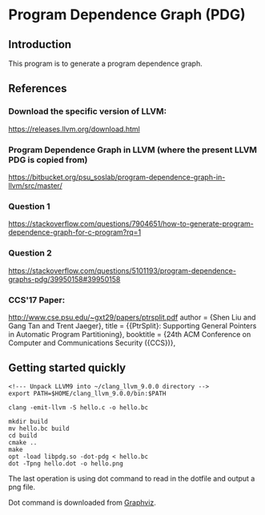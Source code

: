 # Program Dependence Graph (PDG)

## Introduction

This program is to generate a program dependence graph.

## References

### Download the specific version of LLVM:

https://releases.llvm.org/download.html

### Program Dependence Graph in LLVM (where the present LLVM PDG is copied from)

https://bitbucket.org/psu_soslab/program-dependence-graph-in-llvm/src/master/

### Question 1

https://stackoverflow.com/questions/7904651/how-to-generate-program-dependence-graph-for-c-program?rq=1

### Question 2

https://stackoverflow.com/questions/5101193/program-dependence-graphs-pdg/39950158#39950158

### CCS'17 Paper:

http://www.cse.psu.edu/~gxt29/papers/ptrsplit.pdf
  author    = {Shen Liu and Gang Tan and Trent Jaeger},
  title     = {{PtrSplit}: Supporting General Pointers in Automatic Program Partitioning},
  booktitle = {24th ACM Conference on Computer and Communications Security ({CCS})},

## Getting started quickly

```shell
<!--- Unpack LLVM9 into ~/clang_llvm_9.0.0 directory -->
export PATH=$HOME/clang_llvm_9.0.0/bin:$PATH

clang -emit-llvm -S hello.c -o hello.bc

mkdir build
mv hello.bc build
cd build
cmake ..
make
opt -load libpdg.so -dot-pdg < hello.bc
dot -Tpng hello.dot -o hello.png
```

The last operation is using dot command to read in the dotfile and output a png file.

Dot command is downloaded from [Graphviz](http://www.graphviz.org/).
